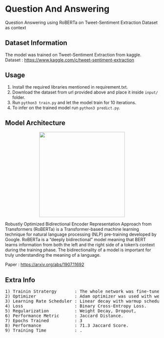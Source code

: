# Question And Answering

Question Answering using RoBERTa on Tweet-Sentiment Extraction Dataset as context

## Dataset Information
The model was trained on Tweet-Sentiment Extraction from kaggle.</br>
Dataset : https://www.kaggle.com/c/tweet-sentiment-extraction

## Usage

1) Install the required libraries mentioned in requirement.txt.
2) Download the dataset from url provided above and place it inside ``` input/ ``` folder.
3) Run ```python3 train.py``` and let the model train for 10 iterations.
4) To infer on the trained model run ```python3 predict.py```.

## Model Architecture 

<p align="center">
  <img src="https://www.vproexpert.com/wp-content/uploads/2019/12/google-bert-745x342-1.png" height="280" />
</p>

Robustly Optimized Bidirectional Encoder Representation Approach from Transformers (RoBERTa) is a Transformer-based machine learning technique for natural language processing (NLP) pre-training developed by Google. RoBERTa is a “deeply bidirectional” model meaning that BERT learns information from both the left and the right side of a token’s context during the training phase. The bidirectionality of a model is important for truly understanding the meaning of a language. </br>

Paper : https://arxiv.org/abs/1907.11692


## Extra Info
<pre>
1) Trainin Stratergy       : The whole network was fine-tuned on the dataset.
2) Optimizer               : Adam optimizer was used with weight decay.
3) Learning Rate Scheduler : Linear decay with warmup scheduler.
4) Loss                    : Binary Cross-Entropy Loss.
5) Regularization          : Weight Decay, Dropout, 
6) Performance Metric      : Jaccard Distance.
7) Epochs Trained          : 3
8) Performance             : 71.3 Jaccard Score.
9) Training Time           : .
</pre>
